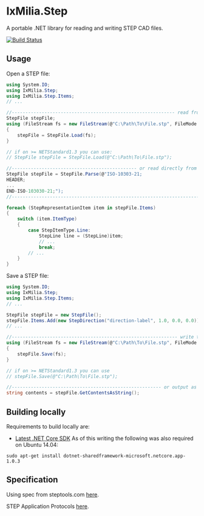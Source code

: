﻿IxMilia.Step
============

A portable .NET library for reading and writing STEP CAD files.

[![Build Status](https://dev.azure.com/ixmilia/public/_apis/build/status/Step?branchName=master)](https://dev.azure.com/ixmilia/public/_build/latest?definitionId=25)

## Usage

Open a STEP file:

``` C#
using System.IO;
using IxMilia.Step;
using IxMilia.Step.Items;
// ...

//------------------------------------------------------------ read from a file
StepFile stepFile;
using (FileStream fs = new FileStream(@"C:\Path\To\File.stp", FileMode.Open))
{
    stepFile = StepFile.Load(fs);
}

// if on >= NETStandard1.3 you can use:
// StepFile stepFile = StepFile.Load(@"C:\Path\To\File.stp");

//---------------------------------------------- or read directly from a string
StepFile stepFile = StepFile.Parse(@"ISO-10303-21;
HEADER;
...
END-ISO-103030-21;");
//-----------------------------------------------------------------------------

foreach (StepRepresentationItem item in stepFile.Items)
{
    switch (item.ItemType)
    {
        case StepItemType.Line:
            StepLine line = (StepLine)item;
            // ...
            break;
        // ...
    }
}
```

Save a STEP file:

``` C#
using System.IO;
using IxMilia.Step;
using IxMilia.Step.Items;
// ...

StepFile stepFile = new StepFile();
stepFile.Items.Add(new StepDirection("direction-label", 1.0, 0.0, 0.0));
// ...

//------------------------------------------------------------- write to a file
using (FileStream fs = new FileStream(@"C:\Path\To\File.stp", FileMode.Create))
{
    stepFile.Save(fs);
}

// if on >= NETStandard1.3 you can use
// stepFile.Save(@"C:\Path\To\File.stp");

//------------------------------------------------------- or output as a string
string contents = stepFile.GetContentsAsString();
```

## Building locally

Requirements to build locally are:

- [Latest .NET Core SDK](https://github.com/dotnet/cli/releases)  As of this writing the following was also required on Ubuntu 14.04:

`sudo apt-get install dotnet-sharedframework-microsoft.netcore.app-1.0.3`

## Specification

Using spec from steptools.com [here](http://www.steptools.com/library/standard/IS_final_p21e3.html).

STEP Application Protocols [here](http://www.steptools.com/support/stdev_docs/express/).
